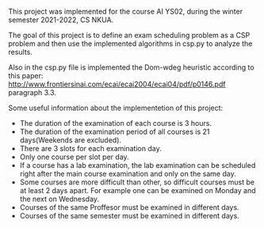 This project was implemented for the course AI YS02, during the winter semester 2021-2022, CS NKUA. 

The goal of this project is to define an exam scheduling problem as a CSP problem and then use the implemented algorithms in csp.py to analyze the results. 

Also in the csp.py file is implemented the Dom-wdeg heuristic according to this paper: http://www.frontiersinai.com/ecai/ecai2004/ecai04/pdf/p0146.pdf paragraph 3.3. 


Some useful information about the implementetion of this project:

- The duration of the examination of each course is 3 hours.
- The duration of the examination period of all courses is 21 days(Weekends are excluded).
- There are 3 slots for each examination day.
- Only one course per slot per day.
- If a course has a lab examination, the lab examination can be scheduled right after the main course examination and only on the   same day.
- Some courses are more difficult than other, so difficult courses must be at least 2 days apart. For example one can be examined   on Monday and the next on Wednesday.
- Courses of the same Proffesor must be examined in different days.
- Courses of the same semester must be examined in different days.


